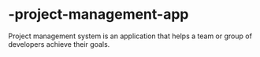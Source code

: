 # -project-management-app
Project management system is an application that helps a team or group of developers achieve their goals.
